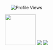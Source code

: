  <p align="center">
  <img src="https://komarev.com/ghpvc/?username=D4RKH3ART&label=lovelies&color=AABACE&base=570" alt="Profile Views"/>
</p>

<p align="center">
  <img src="https://file.garden/aFQP9esOHyVvl9zD/panny.png" width=100/>
  <img src="https://file.garden/aFQP9esOHyVvl9zD/edgy.png" />
  <img src="https://file.garden/aFQP9esOHyVvl9zD/gender.png" />
</p>



